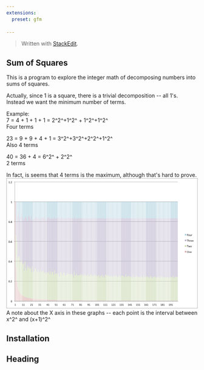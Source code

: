 ```yaml
---
extensions:
  preset: gfm

---
```


<blockquote>
<p>Written with <a href="https://stackedit.io/">StackEdit</a>.</p>
</blockquote>
<h2 id="sum-of-squares">Sum of Squares</h2>
<p>This is a program to explore the integer math of decomposing numbers into sums of squares.</p>
<p>Actually, since 1 is a square, there is a trivial decomposition -- all 1's. Instead we want the minimum number of terms.</p>
<p>Example:<br>
7 = 4 + 1 + 1 + 1 = 2^2^+1^2^ + 1^2^+1^2^<br>
Four terms</p>
<p>23 = 9 + 9 + 4 + 1 = 3^2^+3^2^+2^2^+1^2^<br>
Also 4 terms</p>
<p>40 = 36 + 4 = 6^2^ + 2^2^<br>
2 terms</p>
<p>In fact, is seems that 4 terms is the maximum, although that's hard to prove.<br>
<img src="https://github.com/alfille/sumofsquares/blob/master/images/Square_terms.png?raw=true" alt="enter image description here"><br>
A note about the X axis in these graphs -- each point is the interval between x^2^ and (x+1)^2^</p>
<h2 id="installation">Installation</h2>
<h2 id="heading">Heading</h2>


